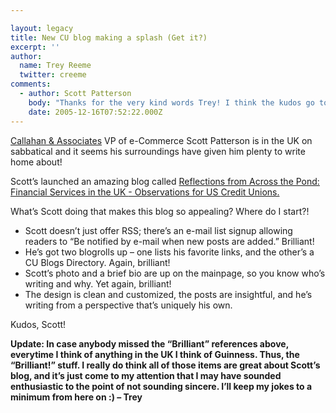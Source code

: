 ```yaml
---

layout: legacy
title: New CU blog making a splash (Get it?)
excerpt: ''
author:
  name: Trey Reeme
  twitter: creeme
comments:
  - author: Scott Patterson
    body: "Thanks for the very kind words Trey! I think the kudos go to you and your team for recognizing the need for active and insightful blogs in our industry/movement for some time now!\r\n\r\nI hope the existing CU bloggers can encourage more people passionate about credit unions and the cooperative structure to start their own blogs. We need active commentary and sharing from people from all corners to remain relevant in today's increasingly blurred and competitive financial services environment.\r\n\r\nKeep up the great work!"
    date: 2005-12-16T07:52:22.000Z
---
```


<p><a href='http://www.creditunions.com'>Callahan &amp; Associates</a> VP of e-Commerce Scott Patterson is in the UK on sabbatical and it seems his surroundings have given him plenty to write home about!</p>
<p>Scott&#8217;s launched an amazing blog called <a href='http://www.creditunions.com/blog'>Reflections from Across the Pond: Financial Services in the <span class='caps'>UK </span>- Observations for <span class='caps'>US </span>Credit Unions.</a></p>
<p>What&#8217;s Scott doing that makes this blog so appealing?  Where do I start?!</p>
<ul>
<li>Scott doesn&#8217;t just offer <span class='caps'><span class="caps">RSS</span></span>; there&#8217;s an e-mail list signup allowing readers to &#8220;Be notified by e-mail when new posts are added.&#8221;  Brilliant!   </li>
<li>He&#8217;s got two blogrolls up &#8211; one lists his favorite links, and the other&#8217;s a <span class='caps'>CU </span>Blogs Directory.  Again, brilliant!</li>
<li>Scott&#8217;s photo and a brief bio are up on the mainpage, so you know who&#8217;s writing and why.  Yet again, brilliant!</li>
<li>The design is clean and customized, the posts are insightful, and he&#8217;s writing from a perspective that&#8217;s uniquely his own.</li>
</ul>
<p>Kudos, Scott!</p>
<p><strong>Update: In case anybody missed the &#8220;Brilliant&#8221; references above, everytime I think of anything in the <span class='caps'><span class="caps">UK I</span></span> think of Guinness.  Thus, the &#8220;Brilliant!&#8221; stuff.  I really do think all of those items are great about Scott&#8217;s blog, and it&#8217;s just come to my attention that I may have sounded enthusiastic to the point of not sounding sincere.  I&#8217;ll keep my jokes to a minimum from here on :) &#8211; Trey</strong></p>